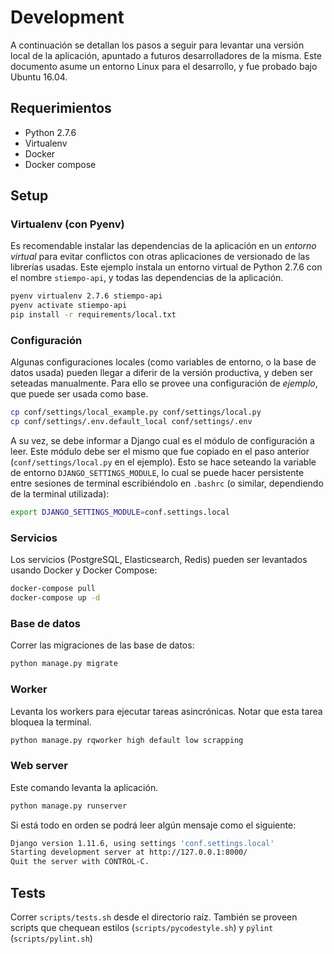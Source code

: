 # Development
A continuación se detallan los pasos a seguir para levantar una versión local de la aplicación, apuntado a futuros desarrolladores de la misma. Este documento asume un entorno Linux para el desarrollo, y fue probado bajo Ubuntu 16.04.

## Requerimientos

- Python 2.7.6
- Virtualenv
- Docker
- Docker compose

## Setup

### Virtualenv (con Pyenv)
Es recomendable instalar las dependencias de la aplicación en un _entorno virtual_ para evitar conflictos con otras aplicaciones de versionado de las librerías usadas. Este ejemplo instala un entorno virtual de Python 2.7.6 con el nombre `stiempo-api`, y todas las dependencias de la aplicación.
```bash
pyenv virtualenv 2.7.6 stiempo-api
pyenv activate stiempo-api
pip install -r requirements/local.txt
```

### Configuración
Algunas configuraciones locales (como variables de entorno, o la base de datos usada) pueden llegar a diferir de la versión productiva, y deben ser seteadas manualmente. Para ello se provee una configuración de _ejemplo_, que puede ser usada como base. 
```bash
cp conf/settings/local_example.py conf/settings/local.py
cp conf/settings/.env.default_local conf/settings/.env
```

A su vez, se debe informar a Django cual es el módulo de configuración a leer. Este módulo debe ser el mismo que fue copiado en el paso anterior (`conf/settings/local.py` en el ejemplo). Esto se hace seteando la variable de entorno `DJANGO_SETTINGS_MODULE`, lo cual se puede hacer persistente entre sesiones de terminal escribiéndolo en `.bashrc` (o similar, dependiendo de la terminal utilizada):
```bash
export DJANGO_SETTINGS_MODULE=conf.settings.local
```

### Servicios
Los servicios (PostgreSQL, Elasticsearch, Redis) pueden ser levantados usando Docker y Docker Compose:
```bash
docker-compose pull
docker-compose up -d
```

### Base de datos
Correr las migraciones de las base de datos:
```bash
python manage.py migrate
```

### Worker
Levanta los workers para ejecutar tareas asincrónicas. Notar que esta tarea bloquea la terminal.

```bash
python manage.py rqworker high default low scrapping
```

### Web server
Este comando levanta la aplicación. 
```bash
python manage.py runserver
```

Si está todo en orden se podrá leer algún mensaje como el siguiente:
```bash
Django version 1.11.6, using settings 'conf.settings.local'
Starting development server at http://127.0.0.1:8000/
Quit the server with CONTROL-C.
```

## Tests
Correr `scripts/tests.sh` desde el directorio raíz. También se proveen scripts que chequean estilos (`scripts/pycodestyle.sh`) y `pýlint` (`scripts/pylint.sh`)
